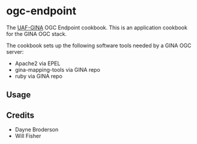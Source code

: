 # ogc-endpoint

The [UAF-GINA](http://gina.alaska.edu) OGC Endpoint cookbook.  This is an application cookbook for the GINA OGC stack.

The cookbook sets up the following software tools needed by a GINA OGC server:

* Apache2 via EPEL
* gina-mapping-tools via GINA repo
* ruby via GINA repo

## Usage


## Credits

* Dayne Broderson
* Will Fisher
